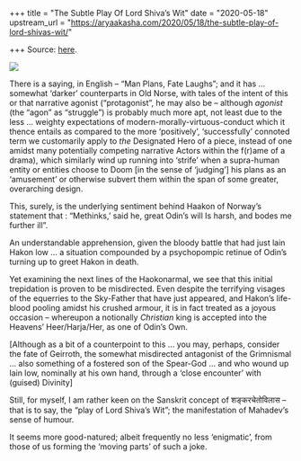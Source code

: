 +++
title = "The Subtle Play Of Lord Shiva’s Wit"
date = "2020-05-18"
upstream_url = "https://aryaakasha.com/2020/05/18/the-subtle-play-of-lord-shivas-wit/"

+++
Source: [here](https://aryaakasha.com/2020/05/18/the-subtle-play-of-lord-shivas-wit/).

![](https://aryaakasha.files.wordpress.com/2020/05/59354414_10161712060425574_6637324901688541184_o-1.jpg?w=676)

There is a saying, in English – “Man Plans, Fate Laughs”; and it has …
somewhat ‘darker’ counterparts in Old Norse, with tales of the intent of
this or that narrative agonist (“protagonist”, he may also be – although
*agonist* (the “agon” as “struggle”) is probably much more apt, not
least due to the less … weighty expectations of
modern-morally-virtuous-conduct which it thence entails as compared to
the more ‘positively’, ‘successfully’ connoted term we customarily apply
to *the* Designated Hero of a piece, instead of one amidst many
potentially competing narrative Actors within the f(r)ame of a drama),
which similarly wind up running into ‘strife’ when a supra-human entity
or entities choose to Doom \[in the sense of ‘judging’\] his plans as an
‘amusement’ or otherwise subvert them within the span of some greater,
overarching design.

This, surely, is the underlying sentiment behind Haakon of Norway’s
statement that : “Methinks,’ said he, great Odin’s will Is harsh, and
bodes me further ill”.

An understandable apprehension, given the bloody battle that had just
lain Hakon low … a situation compounded by a psychopompic retinue of
Odin’s turning up to greet Hakon in death.

Yet examining the next lines of the Haokonarmal, we see that this
initial trepidation is proven to be misdirected. Even despite the
terrifying visages of the equerries to the Sky-Father that have just
appeared, and Hakon’s life-blood pooling amidst his crushed armour, it
is in fact treated as a joyous occasion – whereupon a notionally
*Christian* king is accepted into the Heavens’ Heer/Harja/Her, as one of
Odin’s Own.

\[Although as a bit of a counterpoint to this … you may, perhaps,
consider the fate of Geirroth, the somewhat misdirected antagonist of
the Grimnismal … also something of a fostered son of the Spear-God … and
who wound up lain low, nominally at his own hand, through a ‘close
encounter’ with (guised) Divinity\]

Still, for myself, I am rather keen on the Sanskrit concept of
शङ्करचेतोविलास – that is to say, the “play of Lord Shiva’s Wit”; the
manifestation of Mahadev’s sense of humour.

It seems more good-natured; albeit frequently no less ‘enigmatic’, from
those of us forming the ‘moving parts’ of such a joke.
